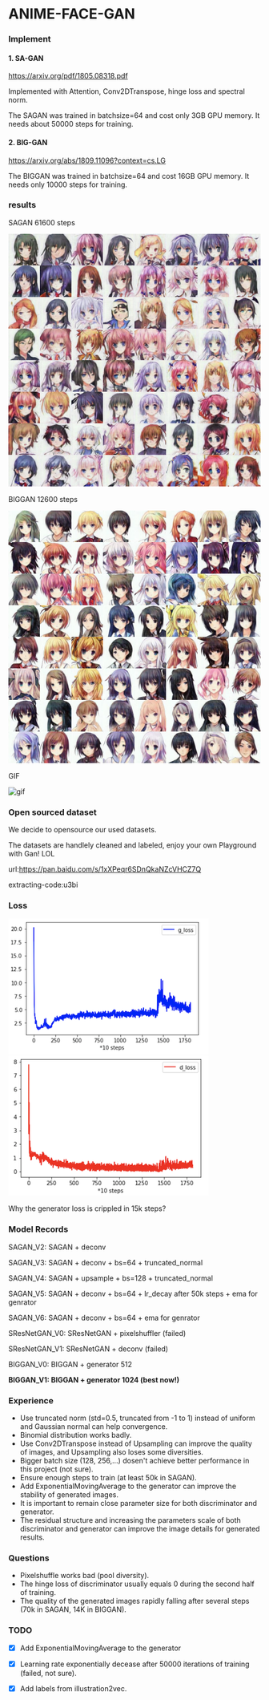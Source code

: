 # ANIME-FACE-GAN

### Implement

#### 1. SA-GAN

https://arxiv.org/pdf/1805.08318.pdf

Implemented with Attention, Conv2DTranspose, hinge loss and spectral norm.

The SAGAN was trained in batchsize=64 and cost only 3GB GPU memory. It needs about 50000 steps for training.

#### 2. BIG-GAN

https://arxiv.org/abs/1809.11096?context=cs.LG

The BIGGAN was trained in batchsize=64 and cost 16GB GPU memory. It needs only 10000 steps for training.

### results

SAGAN 61600 steps

![61600 steps](pictures/fake_steps_61600.jpg)

BIGGAN 12600 steps

![12600 steps](pictures/fake_steps_12600.jpg)

GIF

![gif](pictures/GanGIF.gif)

### Open sourced dataset
We decide to opensource our used datasets.

The datasets are handlely cleaned and labeled, enjoy your own Playground with Gan! LOL

url:https://pan.baidu.com/s/1xXPeqr6SDnQkaNZcVHCZ7Q  

extracting-code:u3bi

### Loss

![g_loss](pictures/g_loss.png)![d_loss](pictures/d_loss.png)

Why the generator loss is crippled in 15k steps?

### Model Records

SAGAN_V2: SAGAN + deconv

SAGAN_V3: SAGAN + deconv + bs=64 + truncated_normal

SAGAN_V4: SAGAN + upsample + bs=128 + truncated_normal

SAGAN_V5: SAGAN + deconv + bs=64 + lr_decay after 50k steps + ema for genrator

SAGAN_V6: SAGAN + deconv + bs=64 + ema for genrator

SResNetGAN_V0: SResNetGAN + pixelshuffler (failed)

SResNetGAN_V1: SResNetGAN + deconv (failed)

BIGGAN_V0: BIGGAN + generator 512

**BIGGAN_V1: BIGGAN + generator 1024 (best now!)**

### Experience

- Use truncated norm (std=0.5, truncated from -1 to 1) instead of uniform and Gaussian normal can help convergence.
- Binomial distribution works badly.
- Use Conv2DTranspose instead of Upsampling can improve the quality of images, and Upsampling also loses some diversities.
- Bigger batch size (128, 256,...) dosen't achieve better performance in this project (not sure).
- Ensure enough steps to train (at least 50k in SAGAN).
- Add ExponentialMovingAverage to the generator can improve the stability of generated images.
- It is important to remain close parameter size for both discriminator and generator.
- The residual structure and increasing the parameters scale of both discriminator and generator can improve the image details for generated results.

### Questions

- Pixelshuffle works bad (pool diversity).
- The hinge loss of discriminator usually equals 0 during the second half of training.
- The quality of the generated images rapidly falling after several steps (70k in SAGAN, 14K in BIGGAN).

### TODO

- [x] Add ExponentialMovingAverage to the generator
- [x] Learning rate exponentially decease after 50000 iterations of training (failed, not sure).
- [x] Add labels from illustration2vec.

 




